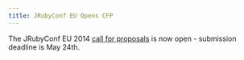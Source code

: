 ```yaml
---
title: JRubyConf EU Opens CFP
---
```


The JRubyConf EU 2014 [call for proposals][cfp] is now open - submission
deadline is May 24th.

[cfp]: http://cfp.jrubyconf.eu/
